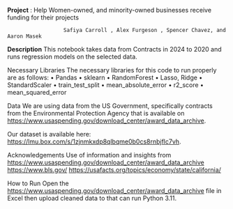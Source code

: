 **Project**  :  Help Women-owned, and minority-owned businesses receive funding for their projects
                      
                      
                      Safiya Carroll , Alex Furgeson , Spencer Chavez, and Aaron Masek

**Description**
This notebook takes data from Contracts in 2024 to 2020 and runs regression models on the selected data. 

Necessary Libraries
The necessary libraries for this code to run properly are as follows:
•	Pandas
•	sklearn
•	RandomForest
•	Lasso, Ridge
•	StandardScaler
•	train_test_split
•	mean_absolute_error
•	r2_score
•	mean_squared_error

Data
We are using data from the US Government, specifically contracts from the Environmental Protection Agency that is available on https://www.usaspending.gov/download_center/award_data_archive.

Our dataset is available here: https://lmu.box.com/s/1zjnmkxdp8qlbqme0b0cs8rnbjflc7vh.


Acknowledgements
Use of information and insights from 
https://www.usaspending.gov/download_center/award_data_archive
https://www.bls.gov/
https://usafacts.org/topics/economy/state/california/

How to Run
Open the https://www.usaspending.gov/download_center/award_data_archive file in Excel then upload cleaned data to that can run Python 3.11.
